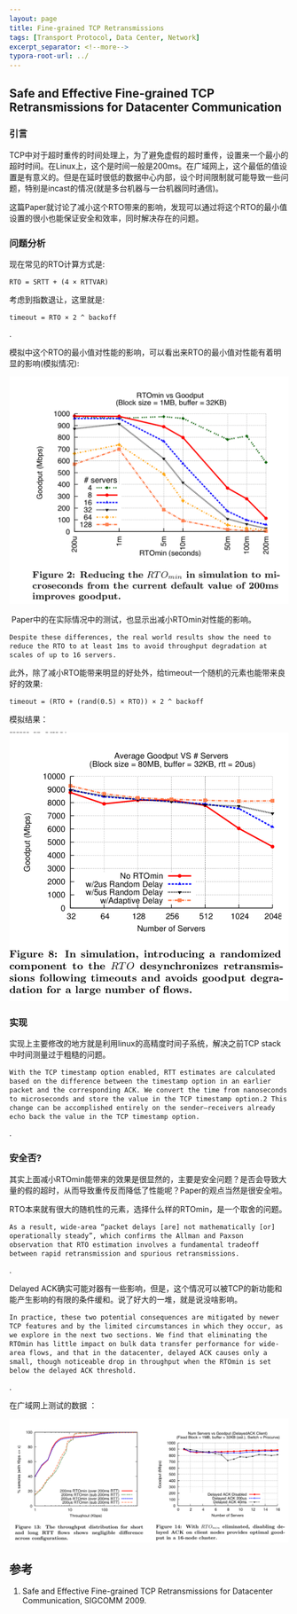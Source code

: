 ```yaml
---
layout: page
title: Fine-grained TCP Retransmissions
tags: [Transport Protocol, Data Center, Network]
excerpt_separator: <!--more-->
typora-root-url: ../
---
```




## Safe and Effective Fine-grained TCP Retransmissions for Datacenter Communication 



### 引言

  TCP中对于超时重传的时间处理上，为了避免虚假的超时重传，设置来一个最小的超时时间。在Linux上，这个是时间一般是200ms。在广域网上，这个最低的值设置是有意义的。但是在延时很低的数据中心内部，设个时间限制就可能导致一些问题，特别是incast的情况(就是多台机器与一台机器同时通信)。

  这篇Paper就讨论了减小这个RTO带来的影响，发现可以通过将这个RTO的最小值设置的很小也能保证安全和效率，同时解决存在的问题。



### 问题分析

 现在常见的RTO计算方式是:

```
RTO = SRTT + (4 × RTTVAR)
```

考虑到指数退让，这里就是:

```
timeout = RTO × 2 ^ backoff
```

.

模拟中这个RTO的最小值对性能的影响，可以看出来RTO的最小值对性能有着明显的影响(模拟情况):

![fine-rto-simulation](/assets/img/fine-rto-simulation.png)

​	Paper中的在实际情况中的测试，也显示出减小RTOmin对性能的影响。

```
Despite these differences, the real world results show the need to reduce the RTO to at least 1ms to avoid throughput degradation at scales of up to 16 servers.
```

  此外，除了减小RTO能带来明显的好处外，给timeout一个随机的元素也能带来良好的效果:

```
timeout = (RTO + (rand(0.5) × RTO)) × 2 ^ backoff
```

模拟结果：

![rto-fine-rand](/assets/img/rto-fine-rand.png)



### 实现

  实现上主要修改的地方就是利用linux的高精度时间子系统，解决之前TCP stack中时间测量过于粗糙的问题。

```
With the TCP timestamp option enabled, RTT estimates are calculated based on the difference between the timestamp option in an earlier packet and the corresponding ACK. We convert the time from nanoseconds to microseconds and store the value in the TCP timestamp option.2 This change can be accomplished entirely on the sender—receivers already echo back the value in the TCP timestamp option.
```

.

### 安全否?

  其实上面减小RTOmin能带来的效果是很显然的，主要是安全问题？是否会导致大量的假的超时，从而导致重传反而降低了性能呢？Paper的观点当然是很安全啦。

  RTO本来就有很大的随机性的元素，选择什么样的RTOmin，是一个取舍的问题。

```
As a result, wide-area “packet delays [are] not mathematically [or] operationally steady”, which confirms the Allman and Paxson observation that RTO estimation involves a fundamental tradeoff between rapid retransmission and spurious retransmissions.
```

.

Delayed ACK确实可能对器有一些影响，但是，这个情况可以被TCP的新功能和能产生影响的有限的条件缓和。说了好大的一堆，就是说没啥影响。

```
In practice, these two potential consequences are mitigated by newer TCP features and by the limited circumstances in which they occur, as we explore in the next two sections. We find that eliminating the RTOmin has little impact on bulk data transfer performance for wide- area flows, and that in the datacenter, delayed ACK causes only a small, though noticeable drop in throughput when the RTOmin is set below the delayed ACK threshold.
```

.

在广域网上测试的数据 ：

![rto-wide-erea](/assets/img/rto-wide-erea.png)



## 参考

1. Safe and Effective Fine-grained TCP Retransmissions for Datacenter Communication, SIGCOMM 2009.